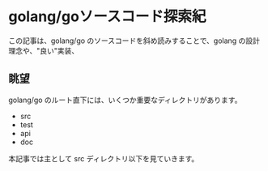 # golang/goソースコード探索紀

この記事は、golang/go のソースコードを斜め読みすることで、golang の設計理念や、"良い"実装、

## 眺望

golang/go のルート直下には、いくつか重要なディレクトリがあります。

- src
- test
- api
- doc

本記事では主として src ディレクトリ以下を見ていきます。
